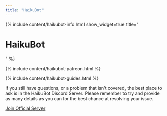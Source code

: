 ```yaml
---
title: "HaikuBot"
---
```


{% include content/haikubot-info.html show_widget=true title="<h1>HaikuBot</h1>" %}

{% include content/haikubot-patreon.html %}

{% include content/haikubot-guides.html %}

If you still have questions, or a problem that isn't covered, the best place to ask is in the HaikuBot Discord Server. Please remember to try and provide as many details as you can for the best chance at resolving your issue.

<div class="button-row">
    <a class="button button-haiku" href="https://discord.gg/Cm5v93M">
        <span class="button-inner">Join Official Server</span>
    </a>
</div>
